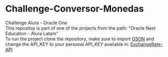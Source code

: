 # Challenge-Conversor-Monedas
Challenge Alura - Oracle One</br>
This repositoy is part of one of the projects from the path: "Oracle Next Education - Alura Latam"</br>
To run the project clone the repository, make sure to import [GSON](https://mvnrepository.com/artifact/com.google.code.gson/gson) and change the API_KEY to your personal API_KEY available in: [ExchangeRate-API](https://www.exchangerate-api.com/)
